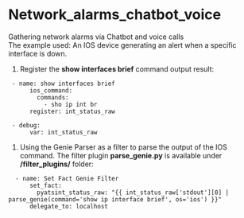 # Network_alarms_chatbot_voice
Gathering network alarms via Chatbot and voice calls <br /> 
The example used: An IOS device generating an alert when a specific interface is down. <br /> 

1. Register the **show interfaces brief** command output result:
```
 - name: show interfaces brief
      ios_command:
        commands:
          - sho ip int br
      register: int_status_raw

 - debug:
      var: int_status_raw
```

1. Using the Genie Parser as a filter to parse the output of the IOS command. The filter plugin **parse_genie.py** is available under **/filter_plugins/** folder:
```
  - name: Set Fact Genie Filter
      set_fact:
        pyatsint_status_raw: "{{ int_status_raw['stdout'][0] | parse_genie(command='show ip interface brief', os='ios') }}"
      delegate_to: localhost
```



























